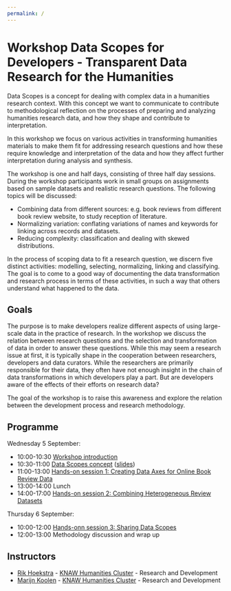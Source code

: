 ```yaml
---
permalink: /
---
```


# Workshop Data Scopes for Developers - Transparent Data Research for the Humanities

Data Scopes is a concept for dealing with complex data in a humanities research context. With this concept we want to communicate to contribute to methodological reflection on the processes of preparing and analyzing humanities research data, and how they shape and contribute to interpretation.

In this workshop we focus on various activities in transforming humanities materials to make them fit for addressing research questions and how these require knowledge and interpretation of the data and how they affect further interpretation during analysis and synthesis.

The workshop is one and half days, consisting of three half day sessions. During the workshop participants work in small groups on assignments based on sample datasets and realistic research questions. The following topics will be discussed:

+ Combining data from different sources: e.g. book reviews from different book review website, to study reception of literature.
+ Normalizing variation: conflating variations of names and keywords for linking across records and datasets.
+ Reducing complexity: classification and dealing with skewed distributions.

In the process of scoping data to fit a research question, we discern five distinct activities: modelling, selecting, normalizing, linking and classifying. The goal is to come to a good way of documenting the data transformation and research process in terms of these activities, in such a way that others understand what happened to the data.

## Goals


The purpose is to make developers realize different aspects of using large-scale data in the practice of research. In the workshop we discuss the relation between research questions and the selection and transformation of data in order to answer these questions. While this may seem a research issue at first, it is typically shape in the cooperation between researchers, developers and data curators. While the researchers are primarily responsible for their data, they often have not enough insight in the chain of data transformations in which developers play a part. But are developers aware of the effects of their efforts on research data?

The goal of the  workshop is to raise this awareness and explore the relation between the development process and research methodology.

## Programme

Wednesday 5 September:

+ 10:00-10:30 [Workshop introduction](schedule/workshop_intro.md)
+ 10:30-11:00 [Data Scopes concept](schedule/data_scopes_intro.md) ([slides](https://docs.google.com/presentation/d/1kJrlj0eCTEjeZz6wg4dF-DxZ9lMWQvky127NkKOYvdY/edit#slide=id.p))
+ 11:00-13:00 [Hands-on session 1: Creating Data Axes for Online Book Review Data](schedule/session1/README.md)
+ 13:00-14:00 Lunch
+ 14:00-17:00 [Hands-on session 2: Combining Heterogeneous Review Datasets](schedule/session2/README.md)

Thursday 6 September:

+ 10:00-12:00 [Hands-onn session 3: Sharing Data Scopes](schedule/session3/README.md)
+ 12:00-13:00 Methodology discussion and wrap up

## Instructors

<ul>
    <li><a href="https://www.researchgate.net/profile/Rik_Hoekstra">Rik Hoekstra</a> - <a href="https://huc.knaw.nl/">KNAW Humanities Cluster</a> - Research and Development</li>
    <li><a href="http://marijnkoolen.com">Marijn Koolen</a> - <a href="https://huc.knaw.nl/">KNAW Humanities Cluster</a> - Research and Development</li>
</ul>
